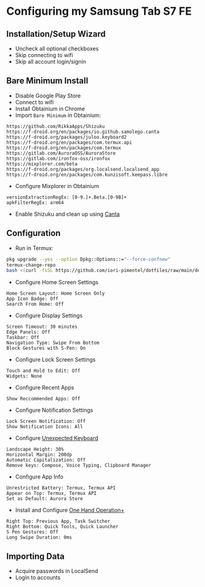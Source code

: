 # Configuring my Samsung Tab S7 FE

## Installation/Setup Wizard
- Uncheck all optional checkboxes
- Skip connecting to wifi
- Skip all account login/signin

## Bare Minimum Install
- Disable Google Play Store
- Connect to wifi
- Install Obtainium in Chrome
- Import `Bare Minimum` in Obtainium:
```
https://github.com/RikkaApps/Shizuku
https://f-droid.org/en/packages/io.github.samolego.canta
https://f-droid.org/packages/juloo.keyboard2
https://f-droid.org/en/packages/com.termux.api
https://f-droid.org/en/packages/com.termux
https://gitlab.com/AuroraOSS/AuroraStore
https://gitlab.com/ironfox-oss/ironfox
https://mixplorer.com/beta
https://f-droid.org/packages/org.localsend.localsend_app
https://f-droid.org/en/packages/com.kunzisoft.keepass.libre
```
- Configure Mixplorer in Obtainium
```
versionExtractionRegEx: [0-9.]+.Beta.[0-9B]+
apkFilterRegEx: arm64
```
- Enable Shizuku and clean up using [Canta](android/canta.json)

## Configuration
- Run in Termux:
```bash
pkg upgrade --yes --option Dpkg::Options::="--force-confnew"
termux-change-repo
bash <(curl -fsSL https://github.com/iori-pimentel/dotfiles/raw/main/deploy.sh)
```
- Configure Home Screen Settings
```
Home Screen Layout: Home Screen Only
App Icon Badge: Off
Search From Home: Off
```
- Configure Display Settings
```
Screen Timeout: 30 minutes
Edge Panels: Off
Taskbar: Off
Navigation Type: Swipe From Bottom
Block Gestures with S-Pen: On
```
- Configure Lock Screen Settings
```
Touch and Hold to Edit: Off
Widgets: None
```
- Configure Recent Apps
```
Show Reccommended Apps: Off
```
- Configure Notification Settings
```
Lock Screen Notification: Off
Show Notification Icons: All
```
- Configure [Unexpected Keyboard](android/unexpected-keyboard/config.xml)
```
Landscape Height: 30%
Horizontal Margin: 200dp
Automatic Capitalization: Off
Remove keys: Compose, Voice Typing, Clipboard Manager
```
- Configure App Info
```
Unrestricted Battery: Termux, Termux API
Appear on Top: Termux, Termux API
Set as Default: Aurora Store
```
- Install and Configure [One Hand Operation+](https://play.google.com/store/apps/details?id=com.samsung.android.sidegesturepad)
```
Right Top: Previous App, Task Switcher
Right Bottom: Quick Tools, Quick Launcher
S Pen Gestures: Off
Long Swipe Duration: 0ms
```

## Importing Data
- Acquire passwords in LocalSend
- Login to accounts
